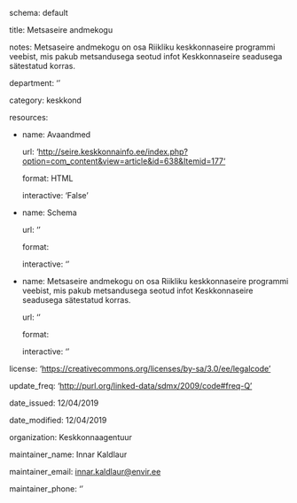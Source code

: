schema: default

title: Metsaseire andmekogu

notes: Metsaseire andmekogu on osa Riikliku keskkonnaseire programmi veebist, mis pakub metsandusega seotud infot Keskkonnaseire seadusega sätestatud korras.

department: ‘’

category: keskkond

resources:

  - name: Avaandmed

    url: ‘http://seire.keskkonnainfo.ee/index.php?option=com_content&view=article&id=638&Itemid=177‘

    format: HTML

    interactive: ‘False’

  - name: Schema

    url: ‘’

    format: 

    interactive: ‘’

  - name: Metsaseire andmekogu on osa Riikliku keskkonnaseire programmi veebist, mis pakub metsandusega seotud infot Keskkonnaseire seadusega sätestatud korras.

    url: ‘’

    format: 

    interactive: ‘’

license: ‘https://creativecommons.org/licenses/by-sa/3.0/ee/legalcode’

update_freq: ‘http://purl.org/linked-data/sdmx/2009/code#freq-Q’

date_issued: 12/04/2019

date_modified: 12/04/2019

organization: Keskkonnaagentuur

maintainer_name: Innar Kaldlaur

maintainer_email: innar.kaldlaur@envir.ee

maintainer_phone: ‘’ 
